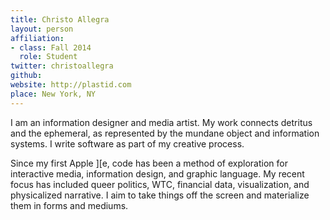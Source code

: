 ```yaml
---
title: Christo Allegra
layout: person
affiliation:
- class: Fall 2014
  role: Student
twitter: christoallegra
github:
website: http://plastid.com
place: New York, NY
---
```

I am an information designer and media artist. My work connects detritus and the ephemeral, as represented by the mundane object and information systems. I write software as part of my creative process.

Since my first Apple ][e, code has been a method of exploration for interactive media, information design, and graphic language. My recent focus has included queer politics, WTC, financial data, visualization, and physicalized narrative.  I aim to take things off the screen and materialize them in forms and mediums.
